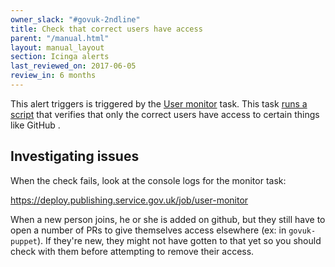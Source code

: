 ```yaml
---
owner_slack: "#govuk-2ndline"
title: Check that correct users have access
parent: "/manual.html"
layout: manual_layout
section: Icinga alerts
last_reviewed_on: 2017-06-05
review_in: 6 months
---
```


This alert triggers is triggered by the [User monitor][] task. This task [runs a script][rev] that verifies that only the correct users have access to certain things like GitHub .

## Investigating issues

When the check fails, look at the console logs for the monitor task:

<https://deploy.publishing.service.gov.uk/job/user-monitor>

[User monitor]: https://deploy.publishing.service.gov.uk/job/user-monitor
[rev]: https://github.com/alphagov/govuk-user-reviewer

When a new person joins, he or she is added on github, but they still have to open a number of PRs to give themselves access elsewhere (ex: in `govuk-puppet`). 
If they're new, they might not have gotten to that yet so you should check with them before attempting to remove their access.  
